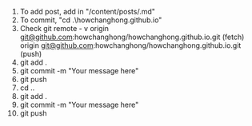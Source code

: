 1. To add post, add in "/content/posts/<newpost>.md"
2. To commit, "cd .\howchanghong.github.io\"
3. Check git remote - v
origin  git@github.com:howchanghong/howchanghong.github.io.git (fetch)
origin  git@github.com:howchanghong/howchanghong.github.io.git (push)
4. git add .
5. git commit -m "Your message here"
6. git push
7. cd ..
8. git add . 
9. git commit -m "Your message here"
10. git push
